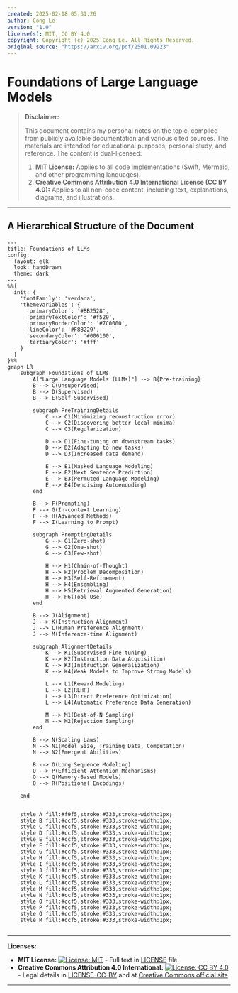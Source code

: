 ```yaml
---
created: 2025-02-18 05:31:26
author: Cong Le
version: "1.0"
license(s): MIT, CC BY 4.0
copyright: Copyright (c) 2025 Cong Le. All Rights Reserved.
original source: "https://arxiv.org/pdf/2501.09223"
---
```




# Foundations of Large Language Models
> **Disclaimer:**
>
> This document contains my personal notes on the topic,
> compiled from publicly available documentation and various cited sources.
> The materials are intended for educational purposes, personal study, and reference.
> The content is dual-licensed:
> 1. **MIT License:** Applies to all code implementations (Swift, Mermaid, and other programming languages).
> 2. **Creative Commons Attribution 4.0 International License (CC BY 4.0):** Applies to all non-code content, including text, explanations, diagrams, and illustrations.
---

## A Hierarchical Structure of the Document

```mermaid
---
title: Foundations of LLMs
config:
  layout: elk
  look: handDrawn
  theme: dark
---
%%{
  init: {
    'fontFamily': 'verdana',
    'themeVariables': {
      'primaryColor': '#BB2528',
      'primaryTextColor': '#f529',
      'primaryBorderColor': '#7C0000',
      'lineColor': '#F8B229',
      'secondaryColor': '#006100',
      'tertiaryColor': '#fff'
    }
  }
}%%
graph LR
    subgraph Foundations_of_LLMs
        A["Large Language Models (LLMs)"] --> B{Pre-training}
        B --> C(Unsupervised)
        B --> D(Supervised)
        B --> E(Self-Supervised)
        
        subgraph PreTrainingDetails
            C --> C1(Minimizing reconstruction error)
            C --> C2(Discovering better local minima)
            C --> C3(Regularization)
            
            D --> D1(Fine-tuning on downstream tasks)
            D --> D2(Adapting to new tasks)
            D --> D3(Increased data demand)
            
            E --> E1(Masked Language Modeling)
            E --> E2(Next Sentence Prediction)
            E --> E3(Permuted Language Modeling)
            E --> E4(Denoising Autoencoding)
        end
        
        B --> F(Prompting)
        F --> G(In-context Learning)
        F --> H(Advanced Methods)
        F --> I(Learning to Prompt)
        
        subgraph PromptingDetails
            G --> G1(Zero-shot)
            G --> G2(One-shot)
            G --> G3(Few-shot)
            
            H --> H1(Chain-of-Thought)
            H --> H2(Problem Decomposition)
            H --> H3(Self-Refinement)
            H --> H4(Ensembling)
            H --> H5(Retrieval Augmented Generation)
            H --> H6(Tool Use)
        end
        
        B --> J(Alignment)
        J --> K(Instruction Alignment)
        J --> L(Human Preference Alignment)
        J --> M(Inference-time Alignment)
        
        subgraph AlignmentDetails
            K --> K1(Supervised Fine-tuning)
            K --> K2(Instruction Data Acquisition)
            K --> K3(Instruction Generalization)
            K --> K4(Weak Models to Improve Strong Models)
            
            L --> L1(Reward Modeling)
            L --> L2(RLHF)
            L --> L3(Direct Preference Optimization)
            L --> L4(Automatic Preference Data Generation)
            
            M --> M1(Best-of-N Sampling)
            M --> M2(Rejection Sampling)
        end

        B --> N(Scaling Laws)
        N --> N1(Model Size, Training Data, Computation)
        N --> N2(Emergent Abilities)

        B --> O(Long Sequence Modeling)
        O --> P(Efficient Attention Mechanisms)
        O --> Q(Memory-Based Models)
        O --> R(Positional Encodings)

    end
    
    
    style A fill:#f9f5,stroke:#333,stroke-width:1px;
    style B fill:#ccf5,stroke:#333,stroke-width:1px;
    style C fill:#ccf5,stroke:#333,stroke-width:1px;
    style D fill:#ccf5,stroke:#333,stroke-width:1px;
    style E fill:#ccf5,stroke:#333,stroke-width:1px;
    style F fill:#ccf5,stroke:#333,stroke-width:1px;
    style G fill:#ccf5,stroke:#333,stroke-width:1px;
    style H fill:#ccf5,stroke:#333,stroke-width:1px;
    style I fill:#ccf5,stroke:#333,stroke-width:1px;
    style J fill:#ccf5,stroke:#333,stroke-width:1px;
    style K fill:#ccf5,stroke:#333,stroke-width:1px;
    style L fill:#ccf5,stroke:#333,stroke-width:1px;
    style M fill:#ccf5,stroke:#333,stroke-width:1px;
    style N fill:#ccf5,stroke:#333,stroke-width:1px;
    style O fill:#ccf5,stroke:#333,stroke-width:1px;
    style P fill:#ccf5,stroke:#333,stroke-width:1px;
    style Q fill:#ccf5,stroke:#333,stroke-width:1px;
    style R fill:#ccf5,stroke:#333,stroke-width:1px;
    
```


---
**Licenses:**

- **MIT License:**  [![License: MIT](https://img.shields.io/badge/License-MIT-yellow.svg)](LICENSE) - Full text in [LICENSE](LICENSE) file.
- **Creative Commons Attribution 4.0 International:** [![License: CC BY 4.0](https://licensebuttons.net/l/by/4.0/88x31.png)](LICENSE-CC-BY) - Legal details in [LICENSE-CC-BY](LICENSE-CC-BY) and at [Creative Commons official site](http://creativecommons.org/licenses/by/4.0/).

---